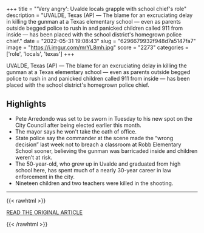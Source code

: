 +++
title = "'Very angry': Uvalde locals grapple with school chief's role"
description = "UVALDE, Texas (AP) — The blame for an excruciating delay  in killing the gunman at a Texas elementary school — even as parents outside begged police  to rush in and panicked children called 911  from inside — has been placed with the school district's homegrown police chief."
date = "2022-05-31 19:08:43"
slug = "6296679932f948d7a5147fa7"
image = "https://i.imgur.com/mrYL8mh.jpg"
score = "2273"
categories = ['role', 'locals', 'texas']
+++

UVALDE, Texas (AP) — The blame for an excruciating delay  in killing the gunman at a Texas elementary school — even as parents outside begged police  to rush in and panicked children called 911  from inside — has been placed with the school district's homegrown police chief.

## Highlights

- Pete Arredondo was set to be sworn in Tuesday to his new spot on the City Council after being elected earlier this month.
- The mayor says he won't take the oath of office.
- State police say the commander at the scene made the “wrong decision” last week not to breach a classroom at Robb Elementary School sooner, believing the gunman was barricaded inside and children weren’t at risk.
- The 50-year-old, who grew up in Uvalde and graduated from high school here, has spent much of a nearly 30-year career in law enforcement in the city.
- Nineteen children and two teachers were killed in the shooting.

---

{{< rawhtml >}}
  <p class="article-category">
    <a target="_blank" href="https://apnews.com/article/uvalde-school-shooting-politics-texas-shootings-police-644dc916ad976b2a95d2373e47565e9a">READ THE ORIGINAL ARTICLE</a>
  </p>
{{< /rawhtml >}}
